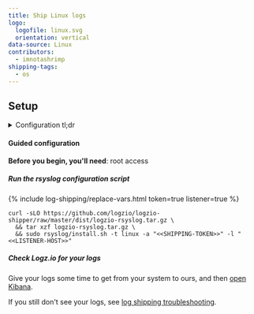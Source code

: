 ```yaml
---
title: Ship Linux logs
logo:
  logofile: linux.svg
  orientation: vertical
data-source: Linux
contributors:
  - imnotashrimp
shipping-tags:
  - os
---
```


## Setup

<details>

<summary>
Configuration tl;dr
</summary>

**Action required**:
Starting May 26, 2020, we'll transition our listener servers
to a new public SSL certificate.
Before that time,
you'll need to include both the old and new certificates
in your configurations. \\
\\
**If you send encrypted data without using both certificates after May 26,
that data might not arrive at your Logz.io account or be archived.** \\
\\
You can safely remove the old certificate
after June 5, 2020.
{:.info-box.warning}

| Item | Description |
|---|---|
| Files | [Sample configuration](https://raw.githubusercontent.com/logzio/logz-docs/master/shipping-config-samples/logz-rsyslog-config.conf) |
| Listener | Port 5000. For help finding your region's listener host, see [Account region]({{site.baseurl}}/user-guide/accounts/account-region.html). |
| Default log location | `/var/log/` |
| Log type _\(for preconfigured parsing\)_ | `syslog` |
{:.paramlist}

</details>

#### Guided configuration

**Before you begin, you'll need**:
root access

<div class="tasklist">

##### Run the rsyslog configuration script

{% include log-shipping/replace-vars.html token=true listener=true %}

```shell
curl -sLO https://github.com/logzio/logzio-shipper/raw/master/dist/logzio-rsyslog.tar.gz \
  && tar xzf logzio-rsyslog.tar.gz \
  && sudo rsyslog/install.sh -t linux -a "<<SHIPPING-TOKEN>>" -l "<<LISTENER-HOST>>"
```

##### Check Logz.io for your logs

Give your logs some time to get from your system to ours, and then [open Kibana](https://app.logz.io/#/dashboard/kibana).

If you still don't see your logs, see [log shipping troubleshooting]({{site.baseurl}}/user-guide/log-shipping/log-shipping-troubleshooting.html).

</div>
